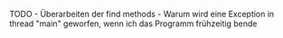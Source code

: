 TODO
	- Überarbeiten der find methods
	- Warum wird eine Exception in thread "main" geworfen, wenn ich das Programm frühzeitig bende